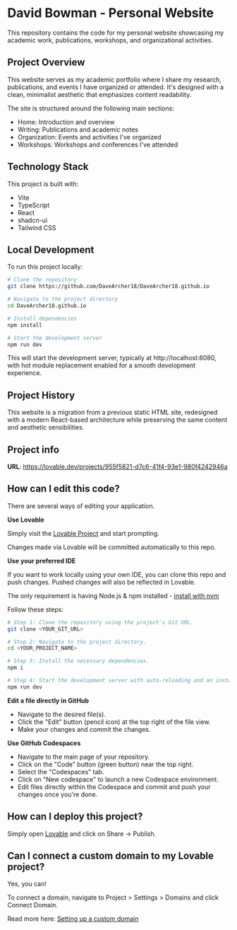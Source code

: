 # David Bowman - Personal Website

This repository contains the code for my personal website showcasing my academic work, publications, workshops, and organizational activities.

## Project Overview

This website serves as my academic portfolio where I share my research, publications, and events I have organized or attended. It's designed with a clean, minimalist aesthetic that emphasizes content readability.

The site is structured around the following main sections:
- Home: Introduction and overview
- Writing: Publications and academic notes
- Organization: Events and activities I've organized
- Workshops: Workshops and conferences I've attended

## Technology Stack

This project is built with:

- Vite
- TypeScript
- React
- shadcn-ui
- Tailwind CSS

## Local Development

To run this project locally:

```sh
# Clone the repository
git clone https://github.com/DaveArcher18/DaveArcher18.github.io

# Navigate to the project directory
cd DaveArcher18.github.io

# Install dependencies
npm install

# Start the development server
npm run dev
```

This will start the development server, typically at http://localhost:8080, with hot module replacement enabled for a smooth development experience.

## Project History

This website is a migration from a previous static HTML site, redesigned with a modern React-based architecture while preserving the same content and aesthetic sensibilities.

## Project info

**URL**: https://lovable.dev/projects/955f5821-d7c6-41f4-93e1-980f4242946a

## How can I edit this code?

There are several ways of editing your application.

**Use Lovable**

Simply visit the [Lovable Project](https://lovable.dev/projects/955f5821-d7c6-41f4-93e1-980f4242946a) and start prompting.

Changes made via Lovable will be committed automatically to this repo.

**Use your preferred IDE**

If you want to work locally using your own IDE, you can clone this repo and push changes. Pushed changes will also be reflected in Lovable.

The only requirement is having Node.js & npm installed - [install with nvm](https://github.com/nvm-sh/nvm#installing-and-updating)

Follow these steps:

```sh
# Step 1: Clone the repository using the project's Git URL.
git clone <YOUR_GIT_URL>

# Step 2: Navigate to the project directory.
cd <YOUR_PROJECT_NAME>

# Step 3: Install the necessary dependencies.
npm i

# Step 4: Start the development server with auto-reloading and an instant preview.
npm run dev
```

**Edit a file directly in GitHub**

- Navigate to the desired file(s).
- Click the "Edit" button (pencil icon) at the top right of the file view.
- Make your changes and commit the changes.

**Use GitHub Codespaces**

- Navigate to the main page of your repository.
- Click on the "Code" button (green button) near the top right.
- Select the "Codespaces" tab.
- Click on "New codespace" to launch a new Codespace environment.
- Edit files directly within the Codespace and commit and push your changes once you're done.

## How can I deploy this project?

Simply open [Lovable](https://lovable.dev/projects/955f5821-d7c6-41f4-93e1-980f4242946a) and click on Share -> Publish.

## Can I connect a custom domain to my Lovable project?

Yes, you can!

To connect a domain, navigate to Project > Settings > Domains and click Connect Domain.

Read more here: [Setting up a custom domain](https://docs.lovable.dev/tips-tricks/custom-domain#step-by-step-guide)
